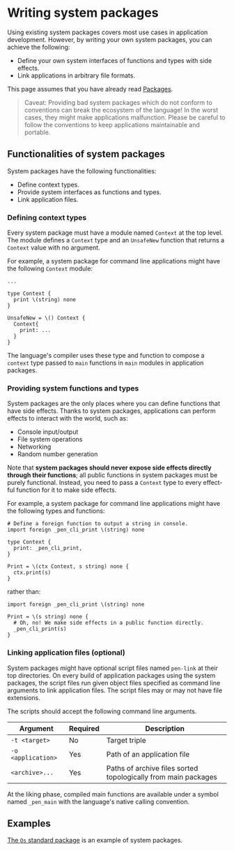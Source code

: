 # Writing system packages

Using existing system packages covers most use cases in application development. However, by writing your own system packages, you can achieve the following:

- Define your own system interfaces of functions and types with side effects.
- Link applications in arbitrary file formats.

This page assumes that you have already read [Packages](/references/language/packages.md).

> Caveat: Providing bad system packages which do not conform to conventions can break the ecosystem of the language! In the worst cases, they might make applications malfunction. Please be careful to follow the conventions to keep applications maintainable and portable.

## Functionalities of system packages

System packages have the following functionalities:

- Define context types.
- Provide system interfaces as functions and types.
- Link application files.

### Defining context types

Every system package must have a module named `Context` at the top level. The module defines a `Context` type and an `UnsafeNew` function that returns a `Context` value with no argument.

For example, a system package for command line applications might have the following `Context` module:

```pen
...

type Context {
  print \(string) none
}

UnsafeNew = \() Context {
  Context{
    print: ...
  }
}
```

The language's compiler uses these type and function to compose a `context` type passed to `main` functions in `main` modules in application packages.

### Providing system functions and types

System packages are the only places where you can define functions that have side effects. Thanks to system packages, applications can perform effects to interact with the world, such as:

- Console input/output
- File system operations
- Networking
- Random number generation

Note that **system packages should never expose side effects directly through their functions**; all public functions in system packages must be purely functional. Instead, you need to pass a `Context` type to every effect-ful function for it to make side effects.

For example, a system package for command line applications might have the following types and functions:

```pen
# Define a foreign function to output a string in console.
import foreign _pen_cli_print \(string) none

type Context {
  print: _pen_cli_print,
}

Print = \(ctx Context, s string) none {
  ctx.print(s)
}
```

rather than:

```pen
import foreign _pen_cli_print \(string) none

Print = \(s string) none {
  # Oh, no! We make side effects in a public function directly.
  _pen_cli_print(s)
}
```

### Linking application files (optional)

System packages might have optional script files named `pen-link` at their top directories. On every build of application packages using the system packages, the script files run given object files specified as command line arguments to link application files. The script files may or may not have file extensions.

The scripts should accept the following command line arguments.

| Argument           | Required | Description                                                    |
| ------------------ | -------- | -------------------------------------------------------------- |
| `-t <target>`      | No       | Target triple                                                  |
| `-o <application>` | Yes      | Path of an application file                                    |
| `<archive>...`     | Yes      | Paths of archive files sorted topologically from main packages |

At the liking phase, compiled main functions are available under a symbol named `_pen_main` with the language's native calling convention.

## Examples

[The `Os` standard package](https://github.com/pen-lang/pen/tree/main/lib/os) is an example of system packages.
